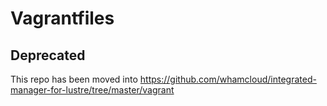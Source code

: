 # Vagrantfiles

## Deprecated

This repo has been moved into https://github.com/whamcloud/integrated-manager-for-lustre/tree/master/vagrant
